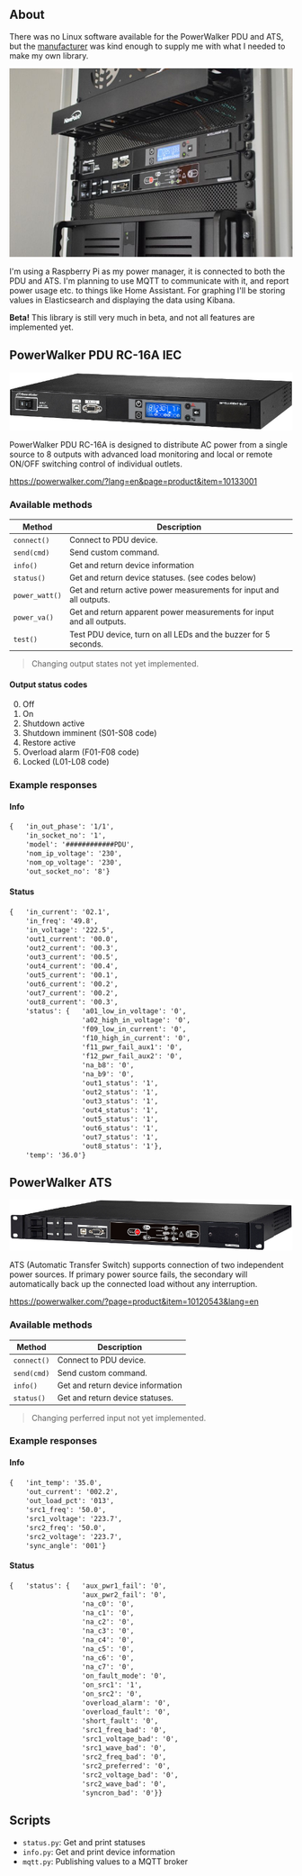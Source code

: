 ## About
There was no Linux software available for the PowerWalker PDU and ATS, but the [manufacturer](https://powerwalker.com/) was kind enough to supply me with what I needed to make my own library.

![PowerWalker PDU and ATS in my homelab](media/homelab.jpg)

I'm using a Raspberry Pi as my power manager, it is connected to both the PDU and ATS. I'm planning to use MQTT to communicate with it, and report power usage etc. to things like Home Assistant. For graphing I'll be storing values in Elasticsearch and displaying the data using Kibana.

**Beta!** This library is still very much in beta, and not all features are implemented yet.

## PowerWalker PDU RC-16A IEC
![PowerWalker PDU RC-16A IEC](media/powerwalker_pdu_rc-16a.jpg)

PowerWalker PDU RC-16A is designed to distribute AC power from a single source to 8 outputs with advanced load monitoring and local or remote ON/OFF switching control of individual outlets.

https://powerwalker.com/?lang=en&page=product&item=10133001

### Available methods
| Method | Description |
| --- | --- |
| `connect()` | Connect to PDU device. |
| `send(cmd)` | Send custom command. |
| `info()` | Get and return device information |
| `status()` | Get and return device statuses. (see codes below) |
| `power_watt()` | Get and return active power measurements for input and all outputs. |
| `power_va()` | Get and return apparent power measurements for input and all outputs. |
| `test()` | Test PDU device, turn on all LEDs and the buzzer for 5 seconds. |

> Changing output states not yet implemented.

#### Output status codes
0. Off
1. On
2. Shutdown active
3. Shutdown imminent (S01-S08 code)
4. Restore active
5. Overload alarm (F01-F08 code)
6. Locked (L01-L08 code)

### Example responses

#### Info
```
{   'in_out_phase': '1/1',
    'in_socket_no': '1',
    'model': '############PDU',
    'nom_ip_voltage': '230',
    'nom_op_voltage': '230',
    'out_socket_no': '8'}
```

#### Status
```
{   'in_current': '02.1',
    'in_freq': '49.8',
    'in_voltage': '222.5',
    'out1_current': '00.0',
    'out2_current': '00.3',
    'out3_current': '00.5',
    'out4_current': '00.4',
    'out5_current': '00.1',
    'out6_current': '00.2',
    'out7_current': '00.2',
    'out8_current': '00.3',
    'status': {   'a01_low_in_voltage': '0',
                  'a02_high_in_voltage': '0',
                  'f09_low_in_current': '0',
                  'f10_high_in_current': '0',
                  'f11_pwr_fail_aux1': '0',
                  'f12_pwr_fail_aux2': '0',
                  'na_b8': '0',
                  'na_b9': '0',
                  'out1_status': '1',
                  'out2_status': '1',
                  'out3_status': '1',
                  'out4_status': '1',
                  'out5_status': '1',
                  'out6_status': '1',
                  'out7_status': '1',
                  'out8_status': '1'},
    'temp': '36.0'}
```

## PowerWalker ATS
![PowerWalker ATS](media/powerwalker_ats.jpg)

ATS (Automatic Transfer Switch) supports connection of two independent power sources. If primary power source fails, the secondary will automatically back up the connected load without any interruption. 

https://powerwalker.com/?page=product&item=10120543&lang=en

### Available methods
| Method | Description |
| --- | --- |
| `connect()` | Connect to PDU device. |
| `send(cmd)` | Send custom command. |
| `info()` | Get and return device information |
| `status()` | Get and return device statuses. |

> Changing perferred input not yet implemented.

### Example responses

#### Info
```
{   'int_temp': '35.0',
    'out_current': '002.2',
    'out_load_pct': '013',
    'src1_freq': '50.0',
    'src1_voltage': '223.7',
    'src2_freq': '50.0',
    'src2_voltage': '223.7',
    'sync_angle': '001'}
```

#### Status
```
{   'status': {   'aux_pwr1_fail': '0',
                  'aux_pwr2_fail': '0',
                  'na_c0': '0',
                  'na_c1': '0',
                  'na_c2': '0',
                  'na_c3': '0',
                  'na_c4': '0',
                  'na_c5': '0',
                  'na_c6': '0',
                  'na_c7': '0',
                  'on_fault_mode': '0',
                  'on_src1': '1',
                  'on_src2': '0',
                  'overload_alarm': '0',
                  'overload_fault': '0',
                  'short_fault': '0',
                  'src1_freq_bad': '0',
                  'src1_voltage_bad': '0',
                  'src1_wave_bad': '0',
                  'src2_freq_bad': '0',
                  'src2_preferred': '0',
                  'src2_voltage_bad': '0',
                  'src2_wave_bad': '0',
                  'syncron_bad': '0'}}
```

## Scripts
* `status.py`: Get and print statuses
* `info.py`: Get and print device information
* `mqtt.py`: Publishing values to a MQTT broker
